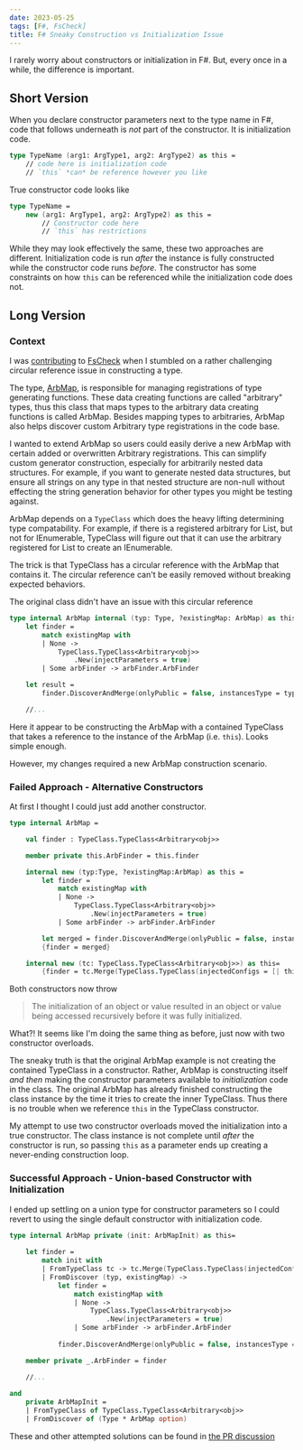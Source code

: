 ```yaml
---
date: 2023-05-25
tags: [F#, FsCheck]
title: F# Sneaky Construction vs Initialization Issue
---
```



I rarely worry about constructors or initialization in F#. But, every once in a while, the difference is important.
<!--more-->

## Short Version

When you declare constructor parameters next to the type name in F#, code that follows underneath is *not* part of the constructor.
It is initialization code.

```fsharp
type TypeName (arg1: ArgType1, arg2: ArgType2) as this =
    // code here is initialization code 
    // `this` *can* be reference however you like
```

True constructor code looks like
```fsharp
type TypeName =
    new (arg1: ArgType1, arg2: ArgType2) as this = 
        // Constructor code here
        // `this` has restrictions
```

While they may look effectively the same, these two approaches are different.
Initialization code is run *after* the instance is fully constructed 
while the constructor code runs *before*. 
The constructor has some constraints on how `this` can be referenced while
the initialization code does not.

## Long Version

### Context
I was [contributing](https://github.com/fscheck/FsCheck/issues/612) to [FsCheck](https://fscheck.github.io/FsCheck/QuickStart.html) 
when I stumbled on a rather challenging circular reference issue in constructing a type.

The type, [ArbMap](https://github.com/farlee2121/FsCheck/blob/cc4f3c0b2efb6d0a9f3fe9f8aa8fc8a95307b29e/src/FsCheck/ArbMap.fs), is responsible for managing registrations of type generating functions. These data creating functions are called "arbitrary" types, thus this class that maps types to the arbitrary data creating functions is called ArbMap.
Besides mapping types to arbitraries, ArbMap also helps discover custom Arbitrary type registrations in the code base.

I wanted to extend ArbMap so users could easily derive a new ArbMap with certain added or overwritten Arbitrary registrations.
This can simplify custom generator construction, especially for arbitrarily nested data structures.
For example, if you want to generate nested data structures, but ensure all strings on any type in that nested structure are non-null without effecting the string generation behavior for other types you might be testing against.

ArbMap depends on a `TypeClass` which does the heavy lifting determining type compatability. For example, if there is a registered arbitrary for List, but not for IEnumerable, TypeClass will figure out that it can use the arbitrary registered for List to create an IEnumerable.

The trick is that TypeClass has a circular reference with the ArbMap that contains it. The circular reference can't be easily removed without breaking expected behaviors.

The original class didn't have an issue with this circular reference

```fsharp
type internal ArbMap internal (typ: Type, ?existingMap: ArbMap) as this =
    let finder =
        match existingMap with
        | None ->
            TypeClass.TypeClass<Arbitrary<obj>>
                .New(injectParameters = true)
        | Some arbFinder -> arbFinder.ArbFinder

    let result =
        finder.DiscoverAndMerge(onlyPublic = false, instancesType = typ, newInjectedConfigs = [| this |])

    //...
```

Here it appear to be constructing the ArbMap with a contained TypeClass that takes a reference to the instance of the ArbMap (i.e. `this`).
Looks simple enough.

However, my changes required a new ArbMap construction scenario.

### Failed Approach - Alternative Constructors

At first I thought I could just add another constructor.

```fsharp
type internal ArbMap =

    val finder : TypeClass.TypeClass<Arbitrary<obj>>

    member private this.ArbFinder = this.finder

    internal new (typ:Type, ?existingMap:ArbMap) as this = 
        let finder =
            match existingMap with
            | None ->
                TypeClass.TypeClass<Arbitrary<obj>>
                    .New(injectParameters = true)
            | Some arbFinder -> arbFinder.ArbFinder

        let merged = finder.DiscoverAndMerge(onlyPublic = false, instancesType = typ, newInjectedConfigs = [| this |])
        {finder = merged}

    internal new (tc: TypeClass.TypeClass<Arbitrary<obj>>) as this=
        {finder = tc.Merge(TypeClass.TypeClass(injectedConfigs = [| this |]))}

```

Both constructors now throw
>The initialization of an object or value resulted in an object or value being accessed recursively before it was fully initialized.

What?! It seems like I'm doing the same thing as before, just now with two constructor overloads.

The sneaky truth is that the original ArbMap example is not creating the contained TypeClass in a constructor.
Rather, ArbMap is constructing itself *and then* making the constructor parameters available to *initialization* code in the class.
The original ArbMap has already finished constructing the class instance by the time it tries to create the inner TypeClass. 
Thus there is no trouble when we reference `this` in the TypeClass constructor.

My attempt to use two constructor overloads moved the initialization into a true constructor. The class instance is not complete until
*after* the constructor is run, so passing `this` as a parameter ends up creating a never-ending construction loop.

### Successful Approach - Union-based Constructor with Initialization

I ended up settling on a union type for constructor parameters so I could revert to using the single default constructor with initialization code.

```fsharp
type internal ArbMap private (init: ArbMapInit) as this=
    
    let finder = 
        match init with
        | FromTypeClass tc -> tc.Merge(TypeClass.TypeClass(injectedConfigs = [| this |]))
        | FromDiscover (typ, existingMap) -> 
            let finder =
                match existingMap with
                | None ->
                    TypeClass.TypeClass<Arbitrary<obj>>
                        .New(injectParameters = true)
                | Some arbFinder -> arbFinder.ArbFinder
            
            finder.DiscoverAndMerge(onlyPublic = false, instancesType = typ, newInjectedConfigs = [| this |])

    member private _.ArbFinder = finder

    //...
  
and 
    private ArbMapInit = 
    | FromTypeClass of TypeClass.TypeClass<Arbitrary<obj>>
    | FromDiscover of (Type * ArbMap option)
```

These and other attempted solutions can be found in [the PR discussion](https://github.com/fscheck/FsCheck/pull/613#discussion_r913368006)

